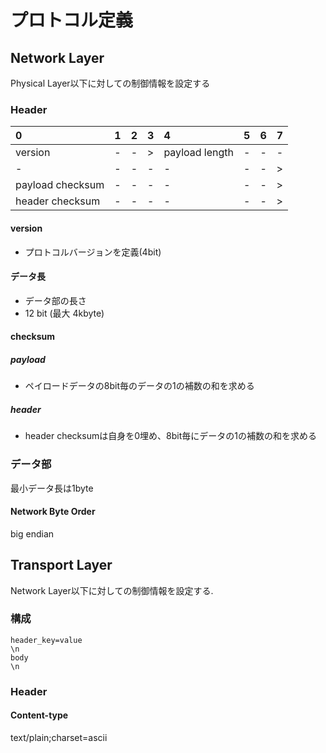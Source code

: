 # プロトコル定義

## Network Layer

Physical Layer以下に対しての制御情報を設定する

### Header

|0|1|2|3|4|5|6|7|
|:-|:-|:-|:-|:-|:-|:-|:-|
|version|-|-|>|payload length|-|-|-|
|-|-|-|-|-|-|-|>|
|payload checksum|-|-|-|-|-|-|>|
|header checksum|-|-|-|-|-|-|>|

#### version
- プロトコルバージョンを定義(4bit)

#### データ長
- データ部の長さ
- 12 bit (最大 4kbyte)

#### checksum

##### payload
- ペイロードデータの8bit毎のデータの1の補数の和を求める

##### header
- header checksumは自身を0埋め、8bit毎にデータの1の補数の和を求める

### データ部

最小データ長は1byte

#### Network Byte Order

big endian

## Transport Layer

Network Layer以下に対しての制御情報を設定する.

### 構成

```
header_key=value
\n
body
\n
```

### Header

#### Content-type

text/plain;charset=ascii